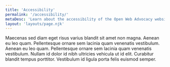 ```yaml
---
title: 'Accessibility'
permalink: '/accessibility/'
metaDesc: 'Learn about the accessibility of the Open Web Advocacy website.'
layout: 'layouts/page.njk'
---
```


Maecenas sed diam eget risus varius blandit sit amet non magna. Aenean eu leo quam. Pellentesque ornare sem lacinia quam venenatis vestibulum. Aenean eu leo quam. Pellentesque ornare sem lacinia quam venenatis vestibulum. Nullam id dolor id nibh ultricies vehicula ut id elit. Curabitur blandit tempus porttitor. Vestibulum id ligula porta felis euismod semper.
